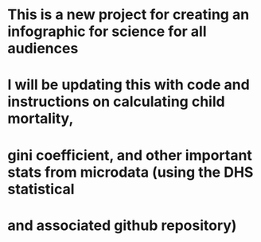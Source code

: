 # This is a new project for creating an infographic for science for all audiences
# I will be updating this with code and instructions on calculating child mortality,
# gini coefficient, and other important stats from microdata (using the DHS statistical 
# and associated github repository)

